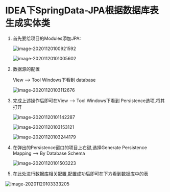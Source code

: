 # IDEA下SpringData-JPA根据数据库表生成实体类

1. 首先要给项目的Modules添加JPA:

   ![image-20201120100921592](https://gitee.com/zszdevelop/blogimage/raw/master/img/image-20201120100921592.png)

   ![image-20201120101005602](https://gitee.com/zszdevelop/blogimage/raw/master/img/image-20201120101005602.png)

2. 数据源的配置

   View --> Tool Windows下看到 database

   ![image-20201120103112676](https://gitee.com/zszdevelop/blogimage/raw/master/img/image-20201120103112676.png)

3. 完成上述操作后即可在View --> Tool Windows下看到 Persistence选项,将其打开

   ![image-20201120101142287](https://gitee.com/zszdevelop/blogimage/raw/master/img/image-20201120101142287.png)

   ![image-20201120103153121](https://gitee.com/zszdevelop/blogimage/raw/master/img/image-20201120103153121.png)

   ![image-20201120103244179](https://gitee.com/zszdevelop/blogimage/raw/master/img/image-20201120103244179.png)

3. 在弹出的Persistence窗口的项目上右键,选择Generate Persistence Mapping --> By Database Schema

   ![image-20201120101503223](https://gitee.com/zszdevelop/blogimage/raw/master/img/image-20201120101503223.png)

4. 在此处进行数据库相关配置,配置成功后即可在下方看到数据库中的表

![image-20201120103333205](https://gitee.com/zszdevelop/blogimage/raw/master/img/image-20201120103333205.png)

